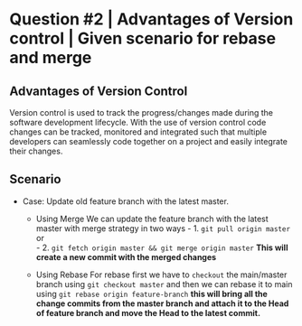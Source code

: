 # Question #2 | Advantages of Version control | Given scenario for rebase and merge

## Advantages of Version Control

Version control is used to track the progress/changes made during the software development lifecycle. With the use of version control code changes can be tracked, monitored and integrated such that multiple developers can seamlessly code together on a project and easily integrate their changes.

## Scenario

- Case: Update old feature branch with the latest master.

  - Using Merge
    We can update the feature branch with the latest master with merge strategy in two ways
        - 1. `git pull origin master`
            or  
        - 2. `git fetch origin master && git merge origin master`
    **This will create a new commit with the merged changes**

  - Using Rebase
    For rebase first we have to `checkout` the main/master branch using `git checkout master` and then we can rebase it to main using `git rebase origin feature-branch` **this will bring all the change commits from the master branch and attach it to the Head of feature branch and move the Head to the latest commit.**
